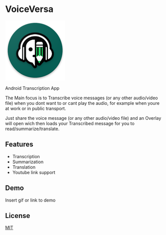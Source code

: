 


# VoiceVersa
![Logo](https://github.com/Leonm99/VoiceVersa/blob/master/app/src/main/res/mipmap-xxxhdpi/ic_launcher.png?raw=true)

Android Transcription App  

The Main focus is to Transcribe voice messages (or any other audio/video file) when you dont want to or cant play the audio, for example when youre at work or in public transport.

Just share the voice message (or any other audio/video file) and an Overlay will open wich then loads your Transcribed message for you to read/summarize/translate.


## Features

- Transcription
- Summarization
- Translation
- Youtube link support



## Demo

Insert gif or link to demo


## License

[MIT](https://choosealicense.com/licenses/mit/)

